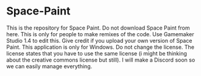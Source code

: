 # Space-Paint
This is the repository for Space Paint. 
Do not download Space Paint from here. 
This is only for people to make remixes of the code. 
Use Gamemaker Studio 1.4 to edit this. 
Give credit if you upload your own version of Space Paint.
This application is only for Windows.
Do not change the license. The license states that you have to use the same license (i might be thinking about the creative commons license but still).
I will make a Discord soon so we can easily manage everything.
